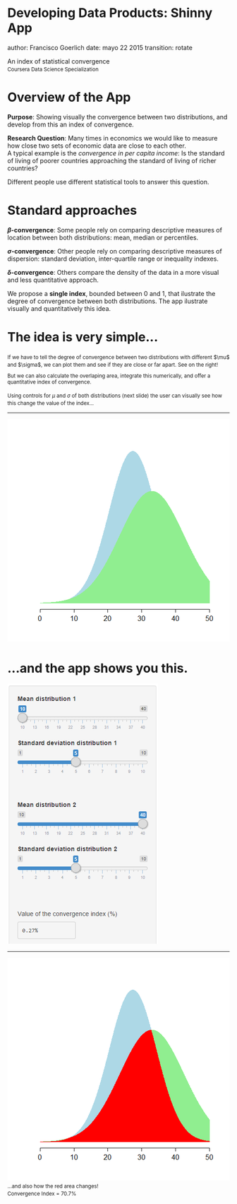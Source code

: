 Developing Data Products: Shinny App
========================================================
author: Francisco Goerlich
date: mayo 22 2015
transition: rotate

An index of statistical convergence  
<small>
Coursera Data Science Specialization
</small>

Overview of the App
========================================================

**Purpose**: Showing visually the convergence between two distributions, and develop from this an index of convergence.

**Research Question**: Many times in economics we would like to measure how close two sets of economic data are close to each other.  
A typical example is the *convergence in per capita income*: Is the standard of living of poorer countries approaching the standard of living of richer countries?

Different people use different statistical tools to answer this question.

Standard approaches
========================================================

**$\beta$-convergence**: Some people rely on comparing descriptive measures of location between both distributions: mean, median or percentiles.

**$\sigma$-convergence**: Other people rely on comparing descriptive measures of dispersion: standard deviation, inter-quartile range or inequality indexes.

**$\delta$-convergence**: Others compare the density of the data in a more visual and less quantitative approach.  

We propose a **single index**, bounded between 0 and 1, that ilustrate the degree of convergence between both distributions. The app ilustrate visually and quantitatively this idea.


The idea is very simple...
========================================================

<small>
If we have to tell the degree of convergence between two distributions with different $\mu$ and $\sigma$, we can plot them and see if they are close or far apart.  See on the right!

But we can also calculate the overlaping area, integrate this numerically, and offer a quantitative index of convergence.

Using controls for $\mu$ and $\sigma$ of both distributions (next slide) the user can visually see how this change the value of the index...
</small>

***

![plot of chunk unnamed-chunk-1](ShinyApp-figure/unnamed-chunk-1-1.png) 


...and the app shows you this.
========================================================

![alt text](ShinyApp.png)

***

![plot of chunk unnamed-chunk-2](ShinyApp-figure/unnamed-chunk-2-1.png) 
<small>
...and also how the red area changes!  
Convergence Index = 70.7%
</small>
